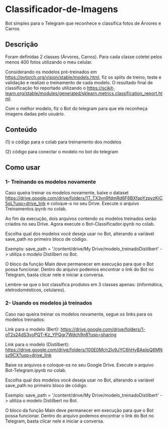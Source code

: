 # Classificador-de-Imagens
Bot simples para o Telegram que reconhece e classifica fotos de Árvores e Carros.
## Descrição
Foram definidas 2 classes (Árvores, Carros). Para cada classe coletei pelos menos 400 fotos utilizando o meu celular. 

Considerando os modelos pré-treinados em https://pytorch.org/vision/stable/models.html, fiz os splits de treino, teste e validação e realizei o treinamento de cada modelo. O resultado final de classificação foi reportado utilizando o https://scikit-learn.org/stable/modules/generated/sklearn.metrics.classification_report.html.

Com o melhor modelo, fiz o Bot do telegram para que ele reconheça imagens dadas pelo usuário.
## Conteúdo

(1) o código para o colab para treinamento dos modelos 

(2) código para conectar o modelo no bot do telegram 
## Como usar
### 1- Treinando os modelos novamente
Caso queira treinar os modelos novamente, baixe o dataset https://drive.google.com/drive/folders/1T_TX3vn9fdmRd6F6BXfapYzpyzKiC5qL?usp=drive_link  e coloque-o no seu Drive. Execute o arquivo Treinamentos.ipynb no colab. 

Ao fim da execução, dois arquivos contendo os modelos treinados serão criados no seu Drive. Agora execute o Bot-Classificador.ipynb no colab. 

Escolha qual dos modelos você deseja usar no Bot, alterando a variável save_path no primeiro bloco de código.

Exemplo: save_path = '/content/drive/My Drive/modelo_treinadoDistilbert' -> utiliza o modelo Distilbert no Bot.

O bloco da função Main deve permanecer em execução para que o Bot possa funcionar.  Dentro do arquivo podemos encontrar o link do Bot no Telegram, basta clicar nele e iniciar a conversa. 

Lembre-se que o bot classifica produtos em 3 classes apenas: (informática, eletrodomésticos, celulares).

### 2- Usando os modelos já treinados
Caso nao queira treinar os modelos novamente, segue os links para os modelos treinados:

Link para o modelo (Bert): https://drive.google.com/drive/folders/1-oT2s24dS3voPQT-Kz_YPQgr7Wdch9n8?usp=sharing

Link para o modelo (Distilbert): https://drive.google.com/drive/folders/100E0Mch2Iv9JYC6hHyBAplpQ6MNsz9CX?usp=drive_link

Baixe os arquivos e coloque-os no seu Google Drive. Execute o arquivo Bot-Telegram.ipynb no colab. 

Escolha qual dos modelos você deseja usar no Bot, alterando a variável save_path no primeiro bloco de código.

Exemplo: save_path = '/content/drive/My Drive/modelo_treinadoDistilbert' -> utiliza o modelo Distilbert no Bot.

O bloco da função Main deve permanecer em execução para que o Bot possa funcionar.  Dentro do arquivo podemos encontrar o link do Bot no Telegram, basta clicar nele e iniciar a conversa. 
